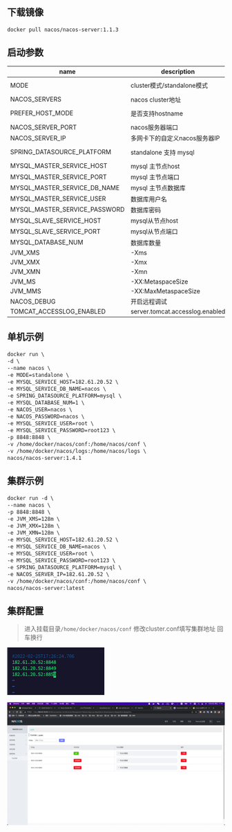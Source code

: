 ## 下载镜像
```shell script
docker pull nacos/nacos-server:1.1.3
```

## 启动参数
| name                          | description                     | option                                 |
| ----------------------------- | ------------------------------- | -------------------------------------- |
| MODE                          | cluster模式/standalone模式      | cluster/standalone default **cluster** |
| NACOS_SERVERS                 | nacos cluster地址               | eg. ip1,ip2,ip3                        |
| PREFER_HOST_MODE              | 是否支持hostname                | hostname/ip default **ip**             |
| NACOS_SERVER_PORT             | nacos服务器端口                 | default **8848**                       |
| NACOS_SERVER_IP               | 多网卡下的自定义nacos服务器IP   |                                        |
| SPRING_DATASOURCE_PLATFORM    | standalone 支持 mysql           | mysql / empty default empty            |
| MYSQL_MASTER_SERVICE_HOST     | mysql 主节点host                |                                        |
| MYSQL_MASTER_SERVICE_PORT     | mysql 主节点端口                | default : **3306**                     |
| MYSQL_MASTER_SERVICE_DB_NAME  | mysql 主节点数据库              |                                        |
| MYSQL_MASTER_SERVICE_USER     | 数据库用户名                    |                                        |
| MYSQL_MASTER_SERVICE_PASSWORD | 数据库密码                      |                                        |
| MYSQL_SLAVE_SERVICE_HOST      | mysql从节点host                 |                                        |
| MYSQL_SLAVE_SERVICE_PORT      | mysql从节点端口                 | default :3306                          |
| MYSQL_DATABASE_NUM            | 数据库数量                      | default :2                             |
| JVM_XMS                       | -Xms                            | default :2g                            |
| JVM_XMX                       | -Xmx                            | default :2g                            |
| JVM_XMN                       | -Xmn                            | default :1g                            |
| JVM_MS                        | -XX:MetaspaceSize               | default :128m                          |
| JVM_MMS                       | -XX:MaxMetaspaceSize            | default :320m                          |
| NACOS_DEBUG                   | 开启远程调试                    | y/n default :n                         |
| TOMCAT_ACCESSLOG_ENABLED      | server.tomcat.accesslog.enabled | default :false                         |

## 单机示例
```shell script
docker run \
-d \
--name nacos \
-e MODE=standalone \
-e MYSQL_SERVICE_HOST=182.61.20.52 \
-e MYSQL_SERVICE_DB_NAME=nacos \
-e SPRING_DATASOURCE_PLATFORM=mysql \
-e MYSQL_DATABASE_NUM=1 \
-e NACOS_USER=nacos \
-e NACOS_PASSWORD=nacos \
-e MYSQL_SERVICE_USER=root \
-e MYSQL_SERVICE_PASSWORD=root123 \
-p 8848:8848 \
-v /home/docker/nacos/conf:/home/nacos/conf \
-v /home/docker/nacos/logs:/home/nacos/logs \
nacos/nacos-server:1.4.1
```

## 集群示例
```shell script
docker run -d \
--name nacos \
-p 8848:8848 \
-e JVM_XMS=128m \
-e JVM_XMX=128m \
-e JVM_XMN=128m \
-e MYSQL_SERVICE_HOST=182.61.20.52 \
-e MYSQL_SERVICE_DB_NAME=nacos \
-e MYSQL_SERVICE_USER=root \
-e MYSQL_SERVICE_PASSWORD=root123 \
-e SPRING_DATASOURCE_PLATFORM=mysql \
-e NACOS_SERVER_IP=182.61.20.52 \
-v /home/docker/nacos/conf:/home/nacos/conf \
nacos/nacos-server:latest
```
## 集群配置
> 进入挂载目录`/home/docker/nacos/conf` 修改cluster.conf填写集群地址 回车换行

![](../images/docker/nacos/docker_nacos_1.png)

![](../images/docker/nacos/docker_nacos_2.png)